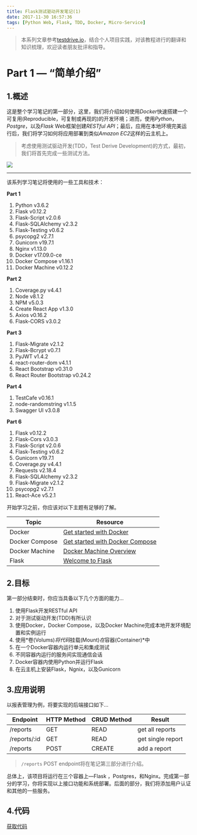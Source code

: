 ```yaml
---
title: Flask测试驱动开发笔记(1)
date: 2017-11-30 16:57:36
tags: [Python Web, Flask, TDD, Docker, Micro-Service]
---
```


> 本系列文章参考[testdrive.io](https://testdriven.io/part-one-intro/)，结合个人项目实践，对该教程进行的翻译和知识梳理，欢迎读者朋友批评和指导。

# Part 1 — “简单介绍”

## 1.概述

这是整个学习笔记的第一部分，这里，我们将介绍如何使用*Docker*快速搭建一个可复用(Reproducible，可复制或再现的)的开发环境；进而，使用*Python*，*Postgre*，以及*Flask* Web框架创建*RESTful API*；最后，应用在本地环境完美运行后，我们将学习如何将应用部署到类似*Amazon EC2*这样的云主机上。

> 考虑使用测试驱动开发(TDD，Test Derive Development)的方式，最初，我们将首先完成一些测试方法。

![](https://testdriven.io/assets/img/flask-tdd-logo.png)

---

该系列学习笔记将使用的一些工具和技术：

**Part 1**

1. Python v3.6.2
2. Flask v0.12.2
3. Flask-Script v2.0.6
4. Flask-SQLAlchemy v2.3.2
5. Flask-Testing v0.6.2
6. psycopg2 v2.7.1
7. Gunicorn v19.7.1
8. Nginx v1.13.0
9. Docker v17.09.0-ce
10. Docker Compose v1.16.1
11. Docker Machine v0.12.2

**Part 2**

1. Coverage.py v4.4.1
2. Node v8.1.2
3. NPM v5.0.3
4. Create React App v1.3.0
5. Axios v0.16.2
6. Flask-CORS v3.0.2

**Part 3**

1. Flask-Migrate v2.1.2
2. Flask-Bcrypt v0.7.1
3. PyJWT v1.4.2
4. react-router-dom v4.1.1
5. React Bootstrap v0.31.0
6. React Router Bootstrap v0.24.2

**Part 4**

1. TestCafe v0.16.1
2. node-randomstring v1.1.5
3. Swagger UI v3.0.8

**Part 6**

1. Flask v0.12.2
2. Flask-Cors v3.0.3
3. Flask-Script v2.0.6
4. Flask-Testing v0.6.2
5. Gunicorn v19.7.1
6. Coverage.py v4.4.1
7. Requests v2.18.4
8. Flask-SQLAlchemy v2.3.2
9. Flask-Migrate v2.1.2
10. psycopg2 v2.7.1
11. React-Ace v5.2.1

开始学习之前，你应该对以下主题有足够的了解。

| Topic          | Resource                                 |
| -------------- | ---------------------------------------- |
| Docker         | [Get started with Docker](https://docs.docker.com/engine/getstarted/) |
| Docker Compose | [Get started with Docker Compose](https://docs.docker.com/compose/gettingstarted/) |
| Docker Machine | [Docker Machine Overview](https://docs.docker.com/machine/overview/) |
| Flask          | [Welcome to Flask](http://flask.pocoo.org/) |

## 2.目标

第一部分结束时，你应当具备以下几个方面的能力...

1. 使用Flask开发RESTful API
2. 对于测试驱动开发(TDD)有所认识
3. 使用Docker，Docker Compose，以及Docker Machine完成本地开发环境配置和实例运行
4. 使用*卷(Volums)*将代码*挂载(Mount)*在*容器(Container)*中
5. 在一个Docker容器内运行单元和集成测试
6. 不同容器内运行的服务间实现通信会话
7. Docker容器内使用Python并运行Flask
8. 在云主机上安装Flask，Ngnix，以及Gunicorn

## 3.应用说明

以报表管理为例，将要实现的后端接口如下...

| Endpoint     | HTTP Method | CRUD Method | Result            |
| ------------ | ----------- | ----------- | ----------------- |
| /reports     | GET         | READ        | get all reports   |
| /reports/:id | GET         | READ        | get single report |
| /reports     | POST        | CREATE      | add a report      |

> `/reports` POST endpoint将在笔记第三部分进行介绍。

总体上，该项目将运行在三个容器上—Flask ，Postgres，和Nginx。完成第一部分的学习，你将实现以上接口功能和系统部署。后面的部分，我们将添加用户认证和其他的一些服务。

## 4.代码

[获取代码](https://github.com/RitianWu/socreport)